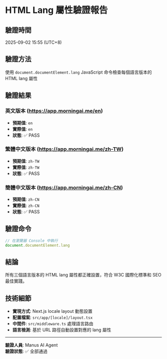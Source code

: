 # HTML Lang 屬性驗證報告

## 驗證時間
2025-09-02 15:55 (UTC+8)

## 驗證方法
使用 `document.documentElement.lang` JavaScript 命令檢查每個語言版本的 HTML lang 屬性

## 驗證結果

### 英文版本 (https://app.morningai.me/en)
- **預期值**: `en`
- **實際值**: `en`
- **狀態**: ✅ PASS

### 繁體中文版本 (https://app.morningai.me/zh-TW)
- **預期值**: `zh-TW`
- **實際值**: `zh-TW`
- **狀態**: ✅ PASS

### 簡體中文版本 (https://app.morningai.me/zh-CN)
- **預期值**: `zh-CN`
- **實際值**: `zh-CN`
- **狀態**: ✅ PASS

## 驗證命令
```javascript
// 在瀏覽器 Console 中執行
document.documentElement.lang
```

## 結論
所有三個語言版本的 HTML lang 屬性都正確設置，符合 W3C 國際化標準和 SEO 最佳實踐。

## 技術細節
- **實現方式**: Next.js locale layout 動態設置
- **配置檔案**: `src/app/[locale]/layout.tsx`
- **中間件**: `src/middleware.ts` 處理語言路由
- **語言檢測**: 基於 URL 路徑自動設置對應的 lang 屬性

---
**驗證人員**: Manus AI Agent  
**驗證狀態**: ✅ 全部通過

